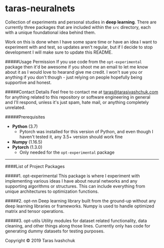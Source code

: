 # taras-neuralnets
Collection of experiments and personal studies in **deep learning**. There are currently three packages that are included 
within the `src` directory, each with a unique foundational idea behind them.

Work on this is done when I have some spare time or have an idea I want to experiment with and test, so updates aren't 
regular, but if I decide to stop development I will make sure to update this README.

#####Usage Permission
If you use code from the `opt-experimental` package then it'd be awesome if you shoot me an email to let me know about it 
as I would love to hearand give me credit. I won't sue you or anything if you don't though - just relying on people 
hopefully being supportive and honest.

#####Contact Details
Feel free to contact me at [taras@tarasivashchuk.com](mailto:taras@tarasivashchuk.com) for anything related to this 
repository or software engineering in general and I'll respond, unless it's just spam, hate mail, or anything 
completely unrelated.


#####Prerequisites
- **Python** (3.7)
    - Pytorch was installed for this version of Python, and even though I haven't tested it, any 3.5+ version should 
    work fine
- **Numpy** (1.16.5)
- **Pytorch** (1.3.0)
    - Only needed for the `opt-experimental` package


------------------------------------------------------------------------------------------------------------------------
####List of Project Packages

#####1. opt-experimental
This package is where I experiment with implementing various ideas I have about neural networks and any 
supporting algorithms or structures. This can include everything from unique architectures to optimization 
functions.

#####2. opt-nn
Deep learning library built from the ground-up without any deep learning libraries or frameworks. Numpy is 
used to handle optimized matrix and tensor operations.

#####3. opt-utils
Utility modules for dataset related functionality, data cleaning, and other things along those lines. 
Currently only has code for generating dummy datasets for testing purposes.
    
Copyright &copy; 2019 Taras Ivashchuk 